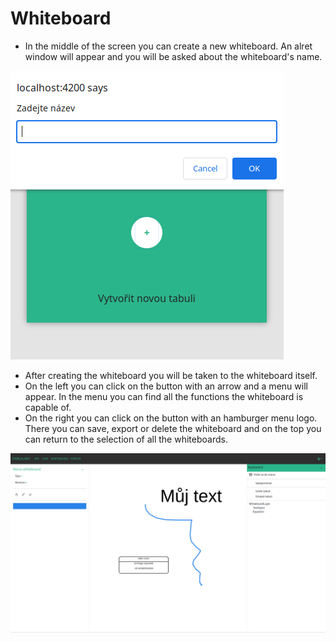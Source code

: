 # Whiteboard
- In the middle of the screen you can create a new whiteboard. An alret window will appear and you will be asked about the whiteboard's name.


![Image title](../images/wbcreate.png)


- After creating the whiteboard you will be taken to the whiteboard itself.
- On the left you can click on the button with an arrow and a menu will appear. In the menu you can find all the functions the whiteboard is capable of.
- On the right you can click on the button with an hamburger menu logo. There you can save, export or delete the whiteboard and on the top you can return to the selection of all the whiteboards.

![Image title](../images/wboard.png)